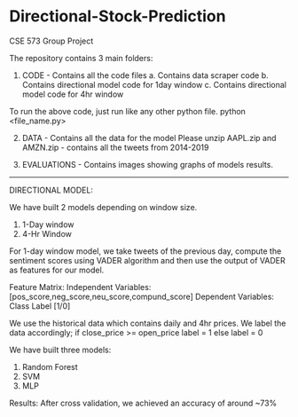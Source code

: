 # Directional-Stock-Prediction
CSE 573 Group Project

The repository contains 3 main folders:

1. CODE - Contains all the code files
  a. Contains data scraper code 
  b. Contains directional model code for 1day window
  c. Contains directional model code for 4hr window

  To run the above code, just run like any other python file. 
    python <file_name.py>

2. DATA - Contains all the data for the model
  Please unzip AAPL.zip and AMZN.zip - contains all the tweets from 2014-2019

3. EVALUATIONS - Contains images showing graphs of models results.

------------------------------------------------------------------------------------------------------------------------------
DIRECTIONAL MODEL:

We have built 2 models depending on window size.
1.  1-Day window
2.  4-Hr Window

For 1-day window model, we take tweets of the previous day, compute the sentiment scores using VADER algorithm and then use the output of VADER as features for our model.

Feature Matrix:
Independent Variables: [pos_score,neg_score,neu_score,compund_score]
Dependent Variables: Class Label [1/0]

We use the historical data which contains daily and 4hr prices. We label the data accordingly; 
if close_price >= open_price
  label = 1
else 
  label = 0

We have built three models:
1.  Random Forest
2.  SVM
3.  MLP

Results: 
  After cross validation, we achieved an accuracy of around ~73%

